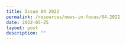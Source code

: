 ```yaml
---
title: Issue 04 2022
permalink: /resources/news-in-focus/04-2022
date: 2022-05-25
layout: post
description: ""
---
```


